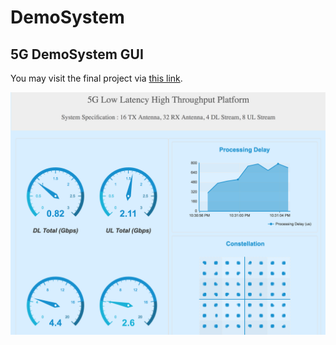 # DemoSystem
## 5G DemoSystem GUI
You may visit the final project via [this link](http://web.stanford.edu/~zhangrao/cgi-bin/demo/demoSystem.py/demo).

<img src="pic/demo.png" width="800" alt="demo"/>

